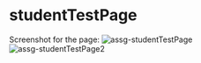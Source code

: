 # studentTestPage
Screenshot for the page:
![assg-studentTestPage](https://user-images.githubusercontent.com/117631445/201805181-4042b490-58ec-423e-8afb-77649a7d3766.png)
![assg-studentTestPage2](https://user-images.githubusercontent.com/117631445/201805188-0818d307-25e5-4351-b41b-135dd7273de7.png)
